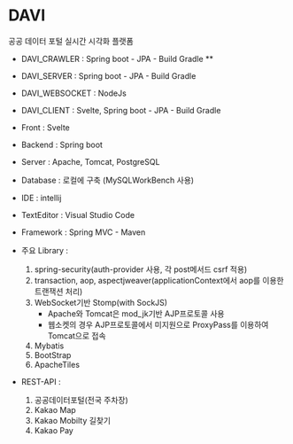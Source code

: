 # DAVI
공공 데이터 포털 실시간 시각화 플랫폼

* DAVI_CRAWLER : Spring boot - JPA - Build Gradle
** 
* DAVI_SERVER : Spring boot - JPA - Build Gradle
* DAVI_WEBSOCKET : NodeJs
* DAVI_CLIENT : Svelte, Spring boot - JPA - Build Gradle

* Front : Svelte
* Backend : Spring boot
* Server : Apache, Tomcat, PostgreSQL
* Database : 로컬에 구축 (MySQLWorkBench 사용)
* IDE : intellij
* TextEditor : Visual Studio Code
* Framework : Spring MVC - Maven
* 주요 Library : 
  1. spring-security(auth-provider 사용, 각 post메서드 csrf 적용)
  2. transaction, aop, aspectjweaver(applicationContext에서 aop를 이용한 트랜잭션 처리)
  3. WebSocket기반 Stomp(with SockJS)
     * Apache와 Tomcat은 mod_jk기반 AJP프로토콜 사용
     * 웹소켓의 경우 AJP프로토콜에서 미지원으로 ProxyPass를 이용하여 Tomcat으로 접속
  4. Mybatis
  5. BootStrap
  6. ApacheTiles

* REST-API : 
  1. 공공데이터포털(전국 주차장)
  2. Kakao Map
  3. Kakao Mobilty 길찾기
  4. Kakao Pay
